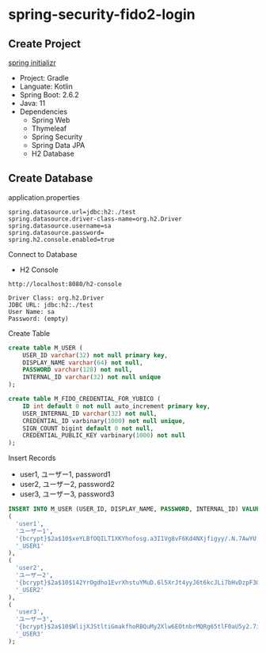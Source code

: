 # spring-security-fido2-login



## Create Project

[spring initializr](https://start.spring.io/)

- Project: Gradle
- Languate: Kotlin
- Spring Boot: 2.6.2
- Java: 11
- Dependencies
  - Spring Web
  - Thymeleaf
  - Spring Security
  - Spring Data JPA
  - H2 Database



## Create Database

application.properties

```properties
spring.datasource.url=jdbc:h2:./test
spring.datasource.driver-class-name=org.h2.Driver
spring.datasource.username=sa
spring.datasource.password=
spring.h2.console.enabled=true
```



Connect to Database

- H2 Console

```http
http://localhost:8080/h2-console

Driver Class: org.h2.Driver
JDBC URL: jdbc:h2:./test
User Name: sa
Password: (empty)
```



Create Table

```sql
create table M_USER (
    USER_ID varchar(32) not null primary key,
    DISPLAY_NAME varchar(64) not null,
    PASSWORD varchar(128) not null,
    INTERNAL_ID varchar(32) not null unique
);

create table M_FIDO_CREDENTIAL_FOR_YUBICO (
    ID int default 0 not null auto_increment primary key,
    USER_INTERNAL_ID varchar(32) not null,
    CREDENTIAL_ID varbinary(1000) not null unique,
    SIGN_COUNT bigint default 0 not null,
    CREDENTIAL_PUBLIC_KEY varbinary(1000) not null
);

```



Insert Records

- user1, ユーザー1, password1
- user2, ユーザー2, password2
- user3, ユーザー3, password3 

```sql
INSERT INTO M_USER (USER_ID, DISPLAY_NAME, PASSWORD, INTERNAL_ID) VALUES
(
  'user1', 
  'ユーザー1',
  '{bcrypt}$2a$10$xeYLBfOQILT1XKYhofosg.a3I1Vg8vF6Kd4NXjfigyy/.N.7AwYU.',
  '_USER1'
),
(                                                                      
  'user2', 
  'ユーザー2',
  '{bcrypt}$2a$10$142YrOgdho1EvrXhstuYMuD.6l5XrJt4yyJ6t6kcJLi7bHvDzpF3O',
  '_USER2'
),
(
  'user3', 
  'ユーザー3',
  '{bcrypt}$2a$10$WlijXJStltiGmakfhoRBQuMy2Xlw6EOtnbrMQRg65tlF0aU5y2.7i',
  '_USER3'
);
```



